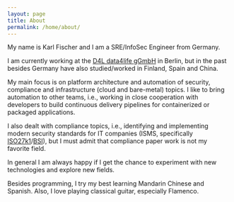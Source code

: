 ```yaml
---
layout: page
title: About
permalink: /home/about/
---
```


My name is Karl Fischer and I am a SRE/InfoSec Engineer from Germany.

I am currently working at the [D4L data4life gGmbH](https://www.data4life.care) in Berlin, but in the past besides Germany have also studied/worked in Finland, Spain and China.

My main focus is on platform architecture and automation of security, compliance and infrastructure (cloud and bare-metal) topics. 
I like to bring automation to other teams, i.e., working in close cooperation with developers to build continuous delivery pipelines for containerized or packaged applications.

I also dealt with compliance topics, i.e., identifying and implementing modern security standards for IT companies (ISMS, specifically [ISO27k1](https://www.iso.org/isoiec-27001-information-security.html)/[BSI](https://www.bsi.bund.de/EN/Topics/ITGrundschutz/itgrundschutz_node.html)), but I must admit that compliance paper work is not my favorite field. 

In general I am always happy if I get the chance to experiment with new technologies and explore new fields.

Besides programming, I try my best learning Mandarin Chinese and Spanish. 
Also, I love playing classical guitar, especially Flamenco.
